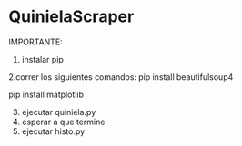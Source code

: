 # QuinielaScraper

IMPORTANTE: 
1. instalar pip

2.correr los siguientes comandos:
pip install beautifulsoup4

pip install matplotlib

3. ejecutar quiniela.py
4. esperar a que termine
5. ejecutar histo.py
